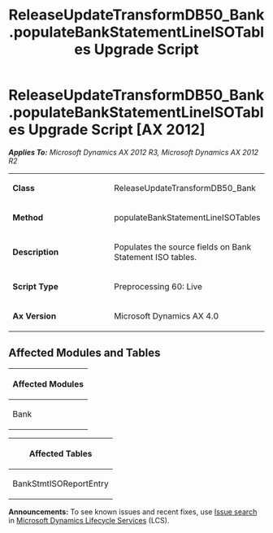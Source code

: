 ﻿---
title: ReleaseUpdateTransformDB50_Bank.populateBankStatementLineISOTables Upgrade Script
TOCTitle: ReleaseUpdateTransformDB50_Bank.populateBankStatementLineISOTables Upgrade Script
ms:assetid: 39aaeda4-5863-65f5-6ba7-13f31c584f69
ms:mtpsurl: https://msdn.microsoft.com/en-us/library/JJ685245(v=AX.60)
ms:contentKeyID: 49707697
ms.date: 05/18/2015
mtps_version: v=AX.60
---

# ReleaseUpdateTransformDB50\_Bank.populateBankStatementLineISOTables Upgrade Script [AX 2012]


_**Applies To:** Microsoft Dynamics AX 2012 R3, Microsoft Dynamics AX 2012 R2_

<table>
<colgroup>
<col style="width: 50%" />
<col style="width: 50%" />
</colgroup>
<tbody>
<tr class="odd">
<td><p><strong>Class</strong></p></td>
<td><p>ReleaseUpdateTransformDB50_Bank</p></td>
</tr>
<tr class="even">
<td><p><strong>Method</strong></p></td>
<td><p>populateBankStatementLineISOTables</p></td>
</tr>
<tr class="odd">
<td><p><strong>Description</strong></p></td>
<td><p>Populates the source fields on Bank Statement ISO tables.</p></td>
</tr>
<tr class="even">
<td><p><strong>Script Type</strong></p></td>
<td><p>Preprocessing 60: Live</p></td>
</tr>
<tr class="odd">
<td><p><strong>Ax Version</strong></p></td>
<td><p>Microsoft Dynamics AX 4.0</p></td>
</tr>
</tbody>
</table>


## Affected Modules and Tables

<table>
<colgroup>
<col style="width: 100%" />
</colgroup>
<thead>
<tr class="header">
<th><p>Affected Modules</p></th>
</tr>
</thead>
<tbody>
<tr class="odd">
<td><p>Bank</p></td>
</tr>
</tbody>
</table>


<table>
<colgroup>
<col style="width: 100%" />
</colgroup>
<thead>
<tr class="header">
<th><p>Affected Tables</p></th>
</tr>
</thead>
<tbody>
<tr class="odd">
<td><p>BankStmtISOReportEntry</p></td>
</tr>
</tbody>
</table>

  
**Announcements:** To see known issues and recent fixes, use [Issue search](http://go.microsoft.com/fwlink/?linkid=389258) in [Microsoft Dynamics Lifecycle Services](http://go.microsoft.com/fwlink/?linkid=306505) (LCS).

